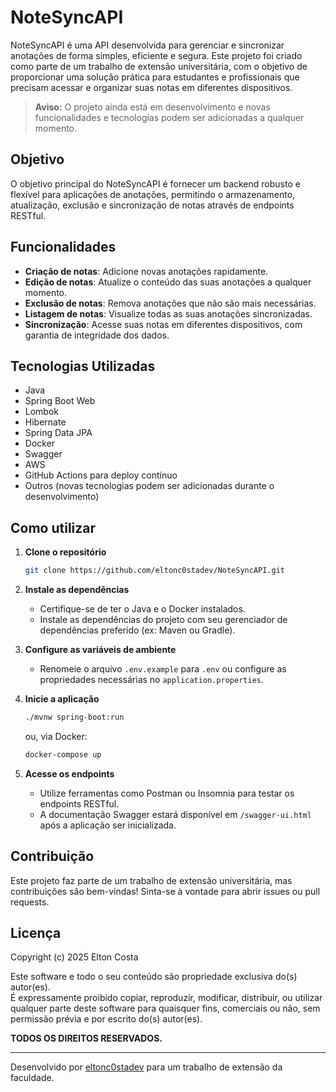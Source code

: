# NoteSyncAPI

NoteSyncAPI é uma API desenvolvida para gerenciar e sincronizar anotações de forma simples, eficiente e segura. Este projeto foi criado como parte de um trabalho de extensão universitária, com o objetivo de proporcionar uma solução prática para estudantes e profissionais que precisam acessar e organizar suas notas em diferentes dispositivos.

> **Aviso:** O projeto ainda está em desenvolvimento e novas funcionalidades e tecnologias podem ser adicionadas a qualquer momento.

## Objetivo

O objetivo principal do NoteSyncAPI é fornecer um backend robusto e flexível para aplicações de anotações, permitindo o armazenamento, atualização, exclusão e sincronização de notas através de endpoints RESTful.

## Funcionalidades

- **Criação de notas**: Adicione novas anotações rapidamente.
- **Edição de notas**: Atualize o conteúdo das suas anotações a qualquer momento.
- **Exclusão de notas**: Remova anotações que não são mais necessárias.
- **Listagem de notas**: Visualize todas as suas anotações sincronizadas.
- **Sincronização**: Acesse suas notas em diferentes dispositivos, com garantia de integridade dos dados.

## Tecnologias Utilizadas

- Java
- Spring Boot Web
- Lombok
- Hibernate
- Spring Data JPA
- Docker
- Swagger
- AWS
- GitHub Actions para deploy contínuo
- Outros (novas tecnologias podem ser adicionadas durante o desenvolvimento)

## Como utilizar

1. **Clone o repositório**
    ```bash
    git clone https://github.com/eltonc0stadev/NoteSyncAPI.git
    ```

2. **Instale as dependências**
    - Certifique-se de ter o Java e o Docker instalados.
    - Instale as dependências do projeto com seu gerenciador de dependências preferido (ex: Maven ou Gradle).

3. **Configure as variáveis de ambiente**
    - Renomeie o arquivo `.env.example` para `.env` ou configure as propriedades necessárias no `application.properties`.

4. **Inicie a aplicação**
    ```bash
    ./mvnw spring-boot:run
    ```
    ou, via Docker:
    ```bash
    docker-compose up
    ```

5. **Acesse os endpoints**
    - Utilize ferramentas como Postman ou Insomnia para testar os endpoints RESTful.
    - A documentação Swagger estará disponível em `/swagger-ui.html` após a aplicação ser inicializada.

## Contribuição

Este projeto faz parte de um trabalho de extensão universitária, mas contribuições são bem-vindas! Sinta-se à vontade para abrir issues ou pull requests.

## Licença

Copyright (c) 2025 Elton Costa

Este software e todo o seu conteúdo são propriedade exclusiva do(s) autor(es).  
É expressamente proibido copiar, reproduzir, modificar, distribuir, ou utilizar qualquer parte deste software para quaisquer fins, comerciais ou não, sem permissão prévia e por escrito do(s) autor(es).

**TODOS OS DIREITOS RESERVADOS.**

---

Desenvolvido por [eltonc0stadev](https://github.com/eltonc0stadev) para um trabalho de extensão da faculdade.
